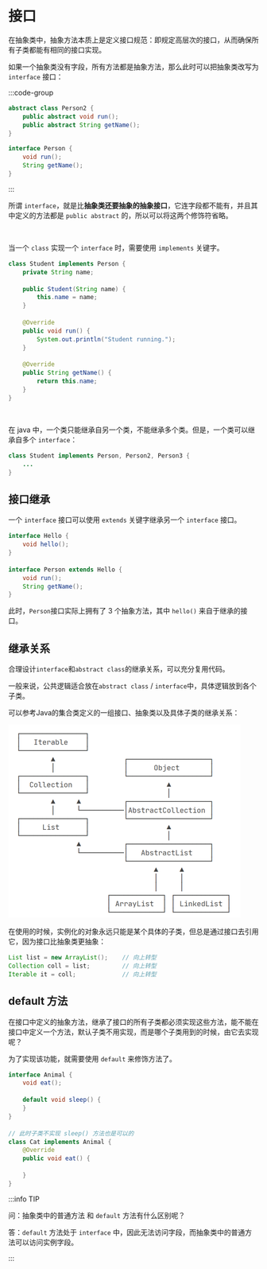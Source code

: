 # 接口

在抽象类中，抽象方法本质上是定义接口规范：即规定高层次的接口，从而确保所有子类都能有相同的接口实现。

如果一个抽象类没有字段，所有方法都是抽象方法，那么此时可以把抽象类改写为 `interface` 接口：

:::code-group

```java [抽象类]
abstract class Person2 {
    public abstract void run();
    public abstract String getName();
}
```

```java [接口]
interface Person {
    void run();
    String getName();
}
```

:::

所谓 `interface`，就是比**抽象类还要抽象的抽象接口**，它连字段都不能有，并且其中定义的方法都是 `public abstract` 的，所以可以将这两个修饰符省略。



<br />

当一个 `class` 实现一个 `interface` 时，需要使用 `implements` 关键字。

```java
class Student implements Person {
    private String name;

    public Student(String name) {
        this.name = name;
    }

    @Override
    public void run() {
        System.out.println("Student running.");
    }

    @Override
    public String getName() {
        return this.name;
    }
}
```

<br />

在 java 中，一个类只能继承自另一个类，不能继承多个类。但是，一个类可以继承自多个 `interface`：

```java
class Student implements Person, Person2, Person3 {
	...
}
```



## 接口继承

一个 `interface` 接口可以使用 `extends` 关键字继承另一个 `interface` 接口。

```java
interface Hello {
    void hello();
}

interface Person extends Hello {
    void run();
    String getName();
}
```

此时，`Person`接口实际上拥有了 3 个抽象方法，其中 `hello()` 来自于继承的接口。



## 继承关系

合理设计`interface`和`abstract class`的继承关系，可以充分复用代码。

一般来说，公共逻辑适合放在`abstract class` / `interface`中，具体逻辑放到各个子类。

可以参考Java的集合类定义的一组接口、抽象类以及具体子类的继承关系：

<img src="./assets/接口继承.png" alt="image-20240703003433686" style="zoom:50%;" />

在使用的时候，实例化的对象永远只能是某个具体的子类，但总是通过接口去引用它，因为接口比抽象类更抽象：

```java
List list = new ArrayList(); 	// 向上转型
Collection coll = list; 		// 向上转型
Iterable it = coll; 			// 向上转型
```



## default 方法

在接口中定义的抽象方法，继承了接口的所有子类都必须实现这些方法，能不能在接口中定义一个方法，默认子类不用实现，而是哪个子类用到的时候，由它去实现呢？

为了实现该功能，就需要使用 `default` 来修饰方法了。

```java
interface Animal {
    void eat();

    default void sleep() {
    }
}

// 此时子类不实现 sleep() 方法也是可以的
class Cat implements Animal {
    @Override
    public void eat() {

    }
}
```

:::info TIP

问：抽象类中的普通方法 和 `default` 方法有什么区别呢？

答：`default` 方法处于 `interface` 中，因此无法访问字段，而抽象类中的普通方法可以访问实例字段。

:::
